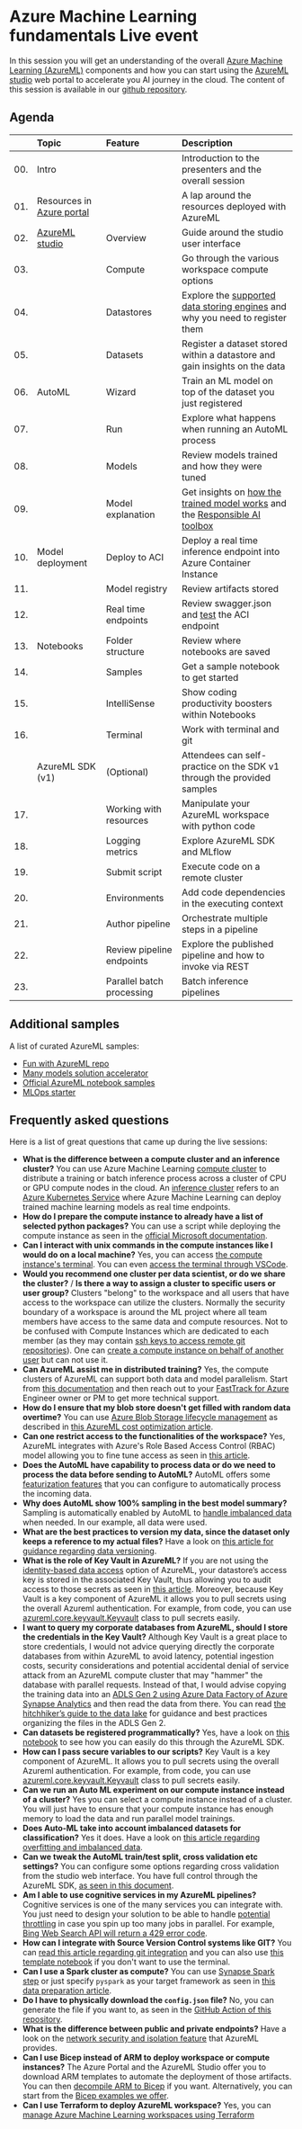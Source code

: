 # Azure Machine Learning fundamentals Live event

In this session you will get an understanding of the overall [Azure Machine Learning (AzureML)](https://docs.microsoft.com/azure/machine-learning/overview-what-is-azure-machine-learning) components and how you can start using the [AzureML studio](https://docs.microsoft.com/azure/machine-learning/overview-what-is-machine-learning-studio) web portal to accelerate you AI journey in the cloud.
The content of this session is available in our [github repository](https://aka.ms/ftalive/azureml/fundamentals).

## Agenda

|     | Topic  | Feature | Description  
| :-- | :----- | :-----  | :-----
| 00. | Intro  |     | Introduction to the presenters and the overall session
| 01. | Resources in [Azure portal](http://portal.azure.com/) | | A lap around the resources deployed with AzureML
| 02. | [AzureML studio](https://ml.azure.com/) | Overview | Guide around the studio user interface
| 03. |  | Compute | Go through the various workspace compute options
| 04. |  | Datastores | Explore the [supported data storing engines](https://docs.microsoft.com/azure/machine-learning/how-to-access-data#supported-data-storage-service-types) and why you need to register them
| 05. |  | Datasets | Register a dataset stored within a datastore and gain insights on the data
| 06. | AutoML | Wizard | Train an ML model on top of the dataset you just registered
| 07. |  | Run | Explore what happens when running an AutoML process
| 08. |  | Models | Review models trained and how they were tuned
| 09. |  | Model explanation | Get insights on [how the trained model works](https://interpret.ml/) and the [Responsible AI toolbox](https://responsibleaitoolbox.ai/)
| 10. | Model deployment | Deploy to ACI | Deploy a real time inference endpoint into Azure Container Instance
| 11. | | Model registry | Review artifacts stored
| 12. | | Real time endpoints | Review swagger.json and [test](https://reqbin.com/etrbvco6) the ACI endpoint
| 13. | Notebooks | Folder structure | Review where notebooks are saved
| 14. |  | Samples | Get a sample notebook to get started
| 15. |  | IntelliSense | Show coding productivity boosters within Notebooks
| 16. |  | Terminal | Work with terminal and git
|     | AzureML SDK (v1) | (Optional) | Attendees can self-practice on the SDK v1 through the provided samples 
| 17. |  | Working with resources | Manipulate your AzureML workspace with python code
| 18. |  | Logging metrics | Explore AzureML SDK and MLflow
| 19. |  | Submit script | Execute code on a remote cluster
| 20. |  | Environments | Add code dependencies in the executing context
| 21. |  | Author pipeline | Orchestrate multiple steps in a pipeline
| 22. |  | Review pipeline endpoints | Explore the published pipeline and how to invoke via REST
| 23. |  | Parallel batch processing | Batch inference pipelines

## Additional samples

A list of curated AzureML samples:

- [Fun with AzureML repo](https://github.com/rndazurescript/FunWithAzureML)
- [Many models solution accelerator](https://github.com/microsoft/solution-accelerator-many-models)
- [Official AzureML notebook samples](https://github.com/Azure/MachineLearningNotebooks/)
- [MLOps starter](https://aka.ms/mlops)

## Frequently asked questions

Here is a list of great questions that came up during the live sessions:

- **What is the difference between a compute cluster and an inference cluster?** You can use Azure Machine Learning [compute cluster](https://docs.microsoft.com/azure/machine-learning/how-to-create-attach-compute-cluster?tabs=python) to distribute a training or batch inference process across a cluster of CPU or GPU compute nodes in the cloud. An [inference cluster](https://docs.microsoft.com/azure/machine-learning/how-to-create-attach-kubernetes?tabs=python) refers to an [Azure Kubernetes Service](https://azure.microsoft.com/services/kubernetes-service/) where Azure Machine Learning can deploy trained machine learning models as real time endpoints.
- **How do I prepare the compute instance to already have a list of selected python packages?** You can use a script while deploying the compute instance as seen in the [official Microsoft documentation](https://docs.microsoft.com/azure/machine-learning/how-to-create-manage-compute-instance?tabs=python#use-script-in-a-resource-manager-template).
- **Can I interact with unix commands in the compute instances like I would do on a local machine?** Yes, you can access [the compute instance's terminal](https://docs.microsoft.com/en-us/azure/machine-learning/how-to-access-terminal). You can even [access the terminal through VSCode](https://docs.microsoft.com/en-us/azure/machine-learning/how-to-set-up-vs-code-remote?tabs=studio).
- **Would you recommend one cluster per data scientist, or do we share the cluster?** / **Is there a way to assign a cluster to specific users or user group?** Clusters "belong" to the workspace and all users that have access to the workspace can utilize the clusters. Normally the security boundary of a workspace is around the ML project where all team members have access to the same data and compute resources. Not to be confused with Compute Instances which are dedicated to each member (as they may contain [ssh keys to access remote git repositories](https://docs.microsoft.com/azure/machine-learning/concept-train-model-git-integration)). One can [create a compute instance on behalf of another user](https://docs.microsoft.com/azure/machine-learning/how-to-create-manage-compute-instance?tabs=python#on-behalf) but can not use it.
- **Can AzureML assist me in distributed training?** Yes, the compute clusters of AzureML can support both data and model parallelism. Start from [this documentation](https://docs.microsoft.com/azure/machine-learning/concept-distributed-training) and then reach out to your [FastTrack for Azure](https://azure.microsoft.com/programs/azure-fasttrack/) Engineer owner or PM to get more technical support.
- **How do I ensure that my blob store doesn't get filled with random data overtime?** You can use [Azure Blob Storage lifecycle management](https://docs.microsoft.com/azure/storage/blobs/lifecycle-management-overview) as described in [this AzureML cost optimization article](https://docs.microsoft.com/azure/machine-learning/how-to-manage-optimize-cost#set-data-retention--deletion-policies).
- **Can one restrict access to the functionalities of the workspace?** Yes, AzureML integrates with Azure's Role Based Access Control (RBAC) model allowing you to fine tune access as seen in [this article](https://docs.microsoft.com/azure/machine-learning/how-to-assign-roles).
- **Does the AutoML have capability to process data or do we need to process the data before sending to AutoML?** AutoML offers some [featurization features](https://docs.microsoft.com/en-us/azure/machine-learning/how-to-configure-auto-features) that you can configure to automatically process the incoming data.
- **Why does AutoML show 100% sampling in the best model summary?** Sampling is automatically enabled by AutoML to [handle imbalanced data](https://docs.microsoft.com/azure/machine-learning/concept-manage-ml-pitfalls#handle-imbalanced-data) when needed. In our example, all data were used.
- **What are the best practices to version my data, since the dataset only keeps a reference to my actual files?** Have a look on [this article for guidance regarding data versioning](https://docs.microsoft.com/azure/machine-learning/how-to-version-track-datasets).
- **What is the role of Key Vault in AzureML?** If you are not using the [identity-based data access](https://docs.microsoft.com/azure/machine-learning/how-to-identity-based-data-access) option of AzureML, your datastore’s access key is stored in the associated Key Vault, thus allowing you to audit access to those secrets as seen in [this article]( https://docs.microsoft.com/azure/machine-learning/how-to-access-data). Moreover, because Key Vault is a key component of AzureML it allows you to pull secrets using the overall Azureml authentication. For example, from code, you can use [azureml.core.keyvault.Keyvault](https://docs.microsoft.com/en-us/python/api/azureml-core/azureml.core.keyvault.keyvault?view=azure-ml-py) class to pull secrets easily.
- **I want to query my corporate databases from AzureML, should I store the credentials in the Key Vault?** Although Key Vault is a great place to store credentials, I would not advice querying directly the corporate databases from within AzureML to avoid latency, potential ingestion costs, security considerations and potential accidental denial of service attack from an AzureML compute cluster that may "hammer" the database with parallel requests. Instead of that, I would advise copying the training data into an [ADLS Gen 2 using Azure Data Factory of Azure Synapse Analytics]( https://docs.microsoft.com/azure/data-factory/connector-azure-data-lake-storage?tabs=data-factory) and then read the data from there. You can read [the hitchhiker’s guide to the data lake]( https://aka.ms/adls/hitchhikersguide) for guidance and best practices organizing the files in the ADLS Gen 2.
- **Can datasets be registered programmatically?** Yes, have a look on [this notebook](./src/notebooks/010_basic_sdk.ipynb) to see how you can easily do this through the AzureML SDK.
- **How can I pass secure variables to our scripts?** Key Vault is a key component of AzureML. It allows you to pull secrets using the overall Azureml authentication. For example, from code, you can use [azureml.core.keyvault.Keyvault](https://docs.microsoft.com/en-us/python/api/azureml-core/azureml.core.keyvault.keyvault?view=azure-ml-py) class to pull secrets easily.
- **Can we run an Auto ML experiment on our compute instance instead of a cluster?** Yes you can select a compute instance instead of a cluster. You will just have to ensure that your compute instance has enough memory to load the data and run parallel model trainings.
- **Does Auto-ML take into account imbalanced datasets for classification?** Yes it does. Have a look on [this article regarding overfitting and imbalanced data](https://docs.microsoft.com/en-us/azure/machine-learning/concept-manage-ml-pitfalls).
- **Can we tweak the AutoML train/test split, cross validation etc settings?** You can configure some options regarding cross validation from the studio web interface. You have full control through the AzureML SDK, [as seen in this document](https://docs.microsoft.com/en-us/azure/machine-learning/how-to-configure-cross-validation-data-splits#prerequisites).
- **Am I able to use cognitive services in my AzureML pipelines?** Cognitive services is one of the many services you can integrate with. You just need to design your solution to be able to handle [potential throttling](https://docs.microsoft.com/en-us/azure/architecture/patterns/throttling) in case you spin up too many jobs in parallel. For example, [Bing Web Search API will return a 429 error code](https://docs.microsoft.com/en-us/bing/search-apis/bing-web-search/reference/error-codes).
- **How can I integrate with Source Version Control systems like GIT?** You can [read this article regarding git integration](https://docs.microsoft.com/azure/machine-learning/concept-train-model-git-integration) and you can also use [this template notebook](https://github.com/rndazurescript/FunWithAzureML/blob/master/GitIntegration.ipynb) if you don't want to use the terminal.
- **Can I use a Spark cluster as compute?** You can use [Synapse Spark step](https://docs.microsoft.com/en-us/azure/machine-learning/how-to-use-synapsesparkstep) or just specify `pyspark` as your target framework as seen in [this data preparation article](https://docs.microsoft.com/en-us/azure/machine-learning/how-to-data-prep-synapse-spark-pool).
- **Do I have to physically download the `config.json` file?** No, you can generate the file if you want to, as seen in the [GitHub Action of this repository](../.github/workflows/fundamentals-notebooks-ci.yml).
- **What is the difference between public and private endpoints?** Have a look on the [network security and isolation feature](https://docs.microsoft.com/en-us/azure/machine-learning/concept-enterprise-security#network-security-and-isolation) that AzureML provides.
- **Can I use Bicep instead of ARM to deploy workspace or compute instances?** The Azure Portal and the AzureML Studio offer you to download ARM templates to automate the deployment of those artifacts. You can then [decompile ARM to Bicep](https://docs.microsoft.com/en-us/azure/azure-resource-manager/bicep/decompile?tabs=azure-cli) if you want. Alternatively, you can start from the [Bicep examples we offer](https://docs.microsoft.com/en-us/azure/templates/microsoft.machinelearningservices/workspaces?tabs=bicep).
- **Can I use Terraform to deploy AzureML workspace?** Yes, you can [manage Azure Machine Learning workspaces using Terraform](https://docs.microsoft.com/en-us/azure/machine-learning/how-to-manage-workspace-terraform?tabs=publicworkspace)
